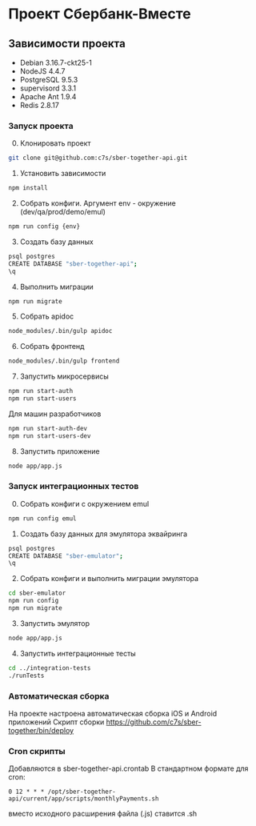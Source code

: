 # Проект Сбербанк-Вместе
## Зависимости проекта
- Debian 3.16.7-ckt25-1
- NodeJS 4.4.7
- PostgreSQL 9.5.3
- supervisord 3.3.1
- Apache Ant 1.9.4
- Redis 2.8.17

### Запуск проекта
0. Клонировать проект
```sh
git clone git@github.com:c7s/sber-together-api.git
```
1. Установить зависимости
```sh
npm install
```
2. Собрать конфиги. Аргумент env - окружение (dev/qa/prod/demo/emul)
```sh
npm run config {env}
```
3. Создать базу данных
```sh
psql postgres
CREATE DATABASE "sber-together-api";
\q
```
4. Выполнить миграции
```sh
npm run migrate
```
5. Собрать apidoc
```sh
node_modules/.bin/gulp apidoc
```
6. Собрать фронтенд
```sh
node_modules/.bin/gulp frontend
```
7. Запустить микросервисы
```sh
npm run start-auth
npm run start-users
```
Для машин разработчиков
```sh
npm run start-auth-dev
npm run start-users-dev
```
8. Запустить приложение
```sh
node app/app.js
```

### Запуск интеграционных тестов
0. Собрать конфиги с окружением emul
```sh
npm run config emul
```
1. Создать базу данных для эмулятора эквайринга
```sh
psql postgres
CREATE DATABASE "sber-emulator";
\q
```
2. Собрать конфиги и выполнить миграции эмулятора
```sh
cd sber-emulator
npm run config
npm run migrate
```
3. Запустить эмулятор
```sh
node app/app.js
```
4. Запустить интеграционные тесты
```sh
cd ../integration-tests
./runTests
```

### Автоматическая сборка
На проекте настроена автоматическая сборка iOS и Android приложений
Скрипт сборки https://github.com/c7s/sber-together/bin/deploy

### Cron скрипты
Добавляются в sber-together-api.crontab
В стандартном формате для cron:
```cron
0 12 * * * /opt/sber-together-api/current/app/scripts/monthlyPayments.sh
```
вместо исходного расширения файла (.js) ставится .sh
